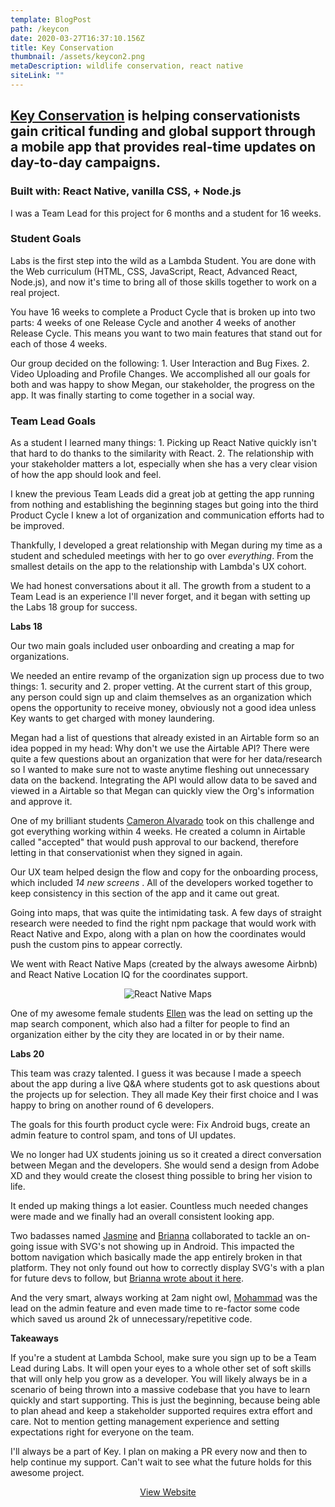 ```yaml
---
template: BlogPost
path: /keycon
date: 2020-03-27T16:37:10.156Z
title: Key Conservation
thumbnail: /assets/keycon2.png
metaDescription: wildlife conservation, react native
siteLink: ""
---
```

## [Key Conservation](https://keyconservation.org/) is helping conservationists gain critical funding and global support through a mobile app that provides real-time updates on day-to-day campaigns.

### Built with: React Native, vanilla CSS, + Node.js

I was a Team Lead for this project for 6 months and a student for 16 weeks.

### Student Goals

Labs is the first step into the wild as a Lambda Student. You are done with the Web curriculum (HTML, CSS, JavaScript, React, Advanced React, Node.js), and now it's time to bring all of those skills together to work on a real project.

You have 16 weeks to complete a Product Cycle that is broken up into two parts: 4 weeks of one Release Cycle and another 4 weeks of another Release Cycle. This means you want to two main features that stand out for each of those 4 weeks. 

Our group decided on the following: 1. User Interaction and Bug Fixes. 2. Video Uploading and Profile Changes. We accomplished all our goals for both and was happy to show Megan, our stakeholder, the progress on the app. It was finally starting to come together in a social way. 

### Team Lead Goals

As a student I learned many things: 1. Picking up React Native quickly isn't that hard to do thanks to the similarity with React. 2. The relationship with your stakeholder matters a lot, especially when she has a very clear vision of how the app should look and feel.

I knew the previous Team Leads did a great job at getting the app running from nothing and establishing the beginning stages but going into the third Product Cycle I knew a lot of organization and communication efforts had to be improved. 

Thankfully, I developed a great relationship with Megan during my time as a student and scheduled meetings with her to go over *everything*. From the smallest details on the app to the relationship with Lambda's UX cohort. 

We had honest conversations about it all. The growth from a student to a Team Lead is an experience I'll never forget, and it began with setting up the Labs 18 group for success. 

**Labs 18**

Our two main goals included user onboarding and creating a map for organizations. 

We needed an entire revamp of the organization sign up process due to two things: 1. security and 2. proper vetting. At the current start of this group, any person could sign up and claim themselves as an organization which opens the opportunity to receive money, obviously not a good idea unless Key wants to get charged with money laundering.

Megan had a list of questions that already existed in an Airtable form so an idea popped in my head: Why don't we use the Airtable API? There were quite a few questions about an organization that were for her data/research so I wanted to make sure not to waste anytime fleshing out unnecessary data on the backend. Integrating the API would allow data to be saved and viewed in a Airtable so that Megan can quickly view the Org's information and approve it. 

One of my brilliant students [Cameron Alvarado](https://github.com/CameronAlvarado) took on this challenge and got everything working within 4 weeks. He created a column in Airtable called "accepted" that would push approval to our backend, therefore letting in that conservationist when they signed in again.

Our UX team helped design the flow and copy for the onboarding process, which included *14 new screens* . All of the developers worked together to keep consistency in this section of the app and it came out great.

Going into maps, that was quite the intimidating task. A few days of straight research were needed to find the right npm package that would work with React Native and Expo, along with a plan on how the coordinates would push the custom pins to appear correctly. 

We went with React Native Maps (created by the always awesome Airbnb) and React Native Location IQ for the coordinates support.

<div align="center">

![React Native Maps](/assets/maps.png)

</div>

One of my awesome female students [Ellen](https://github.com/wengyilun) was the lead on setting up the map search component, which also had a filter for people to find an organization either by the city they are located in or by their name. 

**Labs 20**

This team was crazy talented. I guess it was because I made a speech about the app during a live Q&A where students got to ask questions about the projects up for selection. They all made Key their first choice and I was happy to bring on another round of 6 developers. 

The goals for this fourth product cycle were: Fix Android bugs, create an admin feature to control spam, and tons of UI updates. 

We no longer had UX students joining us so it created a direct conversation between Megan and the developers. She would send a design from Adobe XD and they would create the closest thing possible to bring her vision to life.

It ended up making things a lot easier. Countless much needed changes were made and we finally had an overall consistent looking app. 

Two badasses named [Jasmine](https://github.com/jasminekh96) and [Brianna](https://github.com/briworkman) collaborated to tackle an on-going issue with SVG's not showing up in Android. This impacted the bottom navigation which basically made the app entirely broken in that platform. They not only found out how to correctly display SVG's with a plan for future devs to follow, but [Brianna wrote about it here](https://medium.com/@briworkman9/how-to-use-svgs-in-react-native-with-expo-ec34f085f5e0). 

And the very smart, always working at 2am night owl, [Mohammad](https://github.com/mtourj) was the lead on the admin feature and even made time to re-factor some code which saved us around 2k of unnecessary/repetitive code. 

**Takeaways** 

If you're a student at Lambda School, make sure you sign up to be a Team Lead during Labs. It will open your eyes to a whole other set of soft skills that will only help you grow as a developer. You will likely always be in a scenario of being thrown into a massive codebase that you have to learn quickly and start supporting. This is just the beginning, because being able to plan ahead and keep a stakeholder supported requires extra effort and care. Not to mention getting management experience and setting expectations right for everyone on the team. 

I'll always be a part of Key. I plan on making a PR every now and then to help continue my support. Can't wait to see what the future holds for this awesome project. 

<div align="center">
<a href="https://keyconservation.org" class="post-button">View Website</a></div>